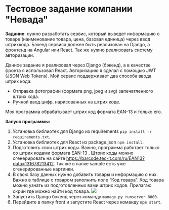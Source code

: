 # Тестовое задание компании "Невада"

__Задание__: нужно разработать сервис, который выведет информацию о товаре (наименование товара, цена, базовая единица) через ввод штрихкода. Бэкенд сервиса должен быть реализован на Django, а фронтенд на Angular или React. Так же нужно реализовать систему авторизации.

Данное задание я реализовал через Django (бэкенд), а в качестве фронта я использовал React. Авторизацию я сделал с помощью JWT (JSON Web Tokens). Мой сервис поддерживает два способа ввода штрих кода:

- Отправка фотографии (формата png, jpeg и svg) запечатленного штрих кода.
- Ручной ввод цифр, нарисованных на штрих коде.

Моя программа обрабатывает штрих код формата EAN-13 и только его.

__Запуск программы:__

1. Установка библиотек для Django из requirements `pip install -r requirements.txt`.
2. Установка библиотек для React из package.json `npm install`.
3. Подготовить свои штрих коды. Важно, программа работает только со штрих кодами формата EAN-13 . Штрих коды можно сгенерировать на сайте https://barcode.tec-it.com/ru/EAN13?data=131678213412. Так же в папке sample есть уже сгенерированные картинки.
4. В свою базу данных нужно добавить товары и информацию о них. Важно в таблице с товаром заполнить поле “Код товара”. Код товара можно узнать из подготовленных вами штрих кодов. Прилагаю скрин где можно найти код товара.
![](https://infotables.ru/images/straniy/shtrih-kod/shtrih-kod-5.png)
5. Запустить Django бэкенд через команду `manage.py runserver 8000`.
6. Перейдите в папку front и запустите React через команду `npm start`.
